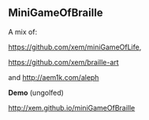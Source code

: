 MiniGameOfBraille
--

A mix of:

https://github.com/xem/miniGameOfLife,

https://github.com/xem/braille-art

and http://aem1k.com/aleph


**Demo** (ungolfed)

http://xem.github.io/miniGameOfBraille


